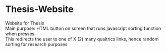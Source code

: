 # Thesis-Website
Website for Thesis\
Main purpose: HTML button on screen that runs javascript sorting function when presses\
This redirects the user to one of X (2) many qualtrics links, hence random sorting for research purposes

